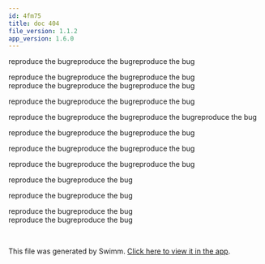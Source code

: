 ```yaml
---
id: 4fm75
title: doc 404
file_version: 1.1.2
app_version: 1.6.0
---
```


reproduce the bugreproduce the bugreproduce the bug

reproduce the bugreproduce the bugreproduce the bug<br/>
reproduce the bugreproduce the bugreproduce the bug

reproduce the bugreproduce the bugreproduce the bug

reproduce the bugreproduce the bugreproduce the bugreproduce the bug

reproduce the bugreproduce the bugreproduce the bug

reproduce the bugreproduce the bugreproduce the bug

reproduce the bugreproduce the bugreproduce the bug

reproduce the bugreproduce the bug

reproduce the bugreproduce the bug

reproduce the bugreproduce the bug<br/>
reproduce the bugreproduce the bug

<br/>

This file was generated by Swimm. [Click here to view it in the app](https://swimm-web-app.web.app/repos/Z2l0aHViJTNBJTNBTm9hUmVwbyUzQSUzQU5vYW96ZXI=/docs/4fm75).
